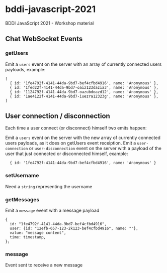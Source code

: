# bddi-javascript-2021

BDDI JavaScript 2021 - Workshop material

## Chat WebSocket Events

### getUsers

Emit a `users` event on the server with an array of currently connected users payloads, example:

```
[
  { id: '1fe4792f-4141-44da-9bd7-bef4cfbd4916', name: 'Anonymous' },
  { id: '1fed22f-4141-44da-9bd7-oaiz123dazia3', name: 'Anonymous' },
  { id: '1124792f-4141-44da-9bd7-oazubdoazd12', name: 'Anonymous' },
  { id: '1ae4122f-4141-44da-9bd7-iuezra12323g', name: 'Anonymous' },
]
```

## User connection / disconnection

Each time a user connect (or disconnect) himself two emits happen:

Emit a `users` event on the server with the new array of currently connected users payloads, as it does on getUsers event receiption.
Emit a `user-connection` or `user-disconnection` event on the server with a payload of the user that just connected or disconnected himself, example:

```
  { id: '1fe4792f-4141-44da-9bd7-bef4cfbd4916', name: 'Anonymous' }
```

### setUsername

Need a `string` representing the username

### getMessages

Emit a `message` event with a message payload

```
{
  id: "1fe4792f-4141-44da-9bd7-bef4cfbd4916",
  user: {id: "12efb-657-123-2k123-bef4cfbd4916", name: ""},
  value: "message content",
  time: timestamp,
};
```

### message

Event sent to receive a new message
